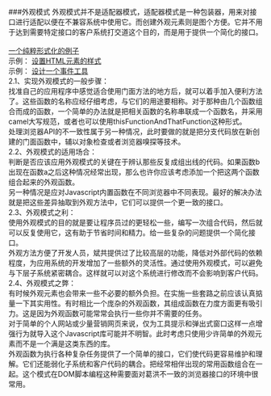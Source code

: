 ###外观模式
外观模式并不是适配器模式，适配器模式是一种包装器，用来对接口进行适配以便在不兼容系统中使用它。而创建外观元素则是图个方便。它并不用于达到需要特定接口的客户系统打交道这个目的，而是用于提供一个简化的接口。<br />
<br />
<a href="https://github.com/wchaowu/javascript-code/blob/master/JavaScript-Design-Patterns/The-Facade-Pattern/2%20-%20Facades%20as%20convenience%20methods.js">
一个纯粹形式化的例子
</a>
<br />
示例：
<a href="https://github.com/wchaowu/javascript-code/blob/master/JavaScript-Design-Patterns/The-Facade-Pattern/2%20-%20Facades%20as%20convenience%20methods.js">
设置HTML元素的样式
</a>
<br />
示例：
<a href="https://github.com/wchaowu/javascript-code/blob/master/JavaScript-Design-Patterns/The-Facade-Pattern/4%20-%20Creating%20an%20event%20utility.js">
设计一个事件工具
</a>
<br />
2.1、实现外观模式的一般步骤：<br />
找准自己的应用程序中感觉适合使用门面方法的地方后，就可以着手加入便利方法了。这些函数的名称应经仔细考虑，与它们的用途要相称。对于那种由几个函数组合而成的函数，一个简单的办法就是把相关函数的名称串联成一个函数名，并采用camel大写规范，或者也可以使用thisFunctionAndThatFunction这种形式。<br />
处理浏览器API的不一致性属于另一种情况，此时要做的就是把分支代码放在新创建的门面函数中，辅以对象检查或者浏览器嗅探等技术。<br />
2.2、外观模式的适用场合：<br />
判断是否应该应用外观模式的关键在于辨认那些反复成组出线的代码。如果函数b出现在函数a之后这种情况经常出现，那么也许你应该考虑添加一个把这两个函数组合起来的外观函数。<br />
另一种情况是应对Javascript内置函数在不同浏览器中不同表现。最好的解决办法就是把这些差异抽取到外观方法中，它们可以提供一个更一致的接口。<br />
2.3、外观模式之利：<br />
使用外观模式的目的就是要让程序员过的更轻松一些，编写一次组合代码，然后就可以反复使用它，这有助于节省时间和精力。给一些复杂的问题提供一个简化接口。<br />
外观方法方便了开发人员，斌共提供过了比较高层的功能，降低对外部代码的依赖程度，为应用系统的开发增加了一些额外的灵活性。通过使用外观模式，可以避免与下层子系统紧密耦合。这样就可以对这个系统进行修改而不会影响到客户代码。<br />
2.4、外观模式之弊：<br />
有时候外观元素也会带来一些不必要的额外负担。在实施一些套路之前应该认真掂量一下其实用性。有时相比一个庞杂的外观函数，其组成函数在力度方面更有吸引力。这是因为外观函数可能常常会执行一些你并不需要的任务。<br />
对于简单的个人网站或少量营销网页来说，仅为工具提示和弹出式窗口这样一点增强行为就导入这个Javascript库可能并不明智。此时考虑只使用少许简单的外观元素而不是一个满是这类东西的库。<br />
外观函数为执行各种复杂任务提供了一个简单的接口，它们使代码更容易维护和理解。它们还能弱化子系统和客户代码的耦合。把经常相伴出现的常用函数组合在一起。这个模式在DOM脚本编程这种需要面对葛洪不一致的浏览器接口的环境中很常用。